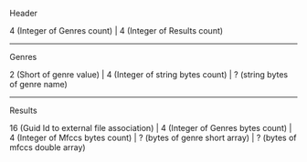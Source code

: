 Header

4 (Integer of Genres count) | 4 (Integer of Results count)

------------------------------------------------------------------------------------------------

Genres 

2 (Short of genre value) | 4 (Integer of string bytes count) | ? (string bytes of genre name)

-------------------------------------------------------------------------------------------------

Results

16 (Guid Id to external file association) | 4 (Integer of Genres bytes count) | 4 (Integer of Mfccs bytes count) | ? (bytes of genre short array) | ? (bytes of mfccs double array)